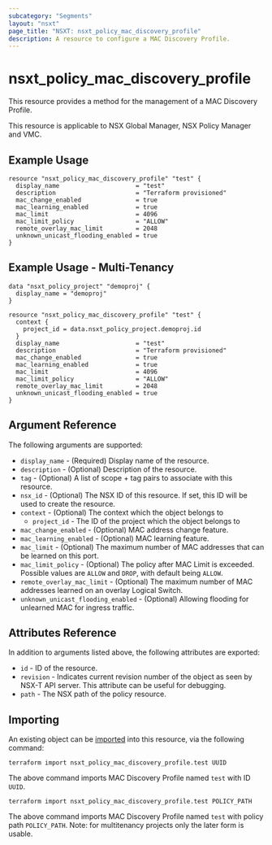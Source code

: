 ```yaml
---
subcategory: "Segments"
layout: "nsxt"
page_title: "NSXT: nsxt_policy_mac_discovery_profile"
description: A resource to configure a MAC Discovery Profile.
---
```


# nsxt_policy_mac_discovery_profile

This resource provides a method for the management of a MAC Discovery Profile.

This resource is applicable to NSX Global Manager, NSX Policy Manager and VMC.

## Example Usage

```hcl
resource "nsxt_policy_mac_discovery_profile" "test" {
  display_name                     = "test"
  description                      = "Terraform provisioned"
  mac_change_enabled               = true
  mac_learning_enabled             = true
  mac_limit                        = 4096
  mac_limit_policy                 = "ALLOW"
  remote_overlay_mac_limit         = 2048
  unknown_unicast_flooding_enabled = true
}
```

## Example Usage - Multi-Tenancy

```hcl
data "nsxt_policy_project" "demoproj" {
  display_name = "demoproj"
}

resource "nsxt_policy_mac_discovery_profile" "test" {
  context {
    project_id = data.nsxt_policy_project.demoproj.id
  }
  display_name                     = "test"
  description                      = "Terraform provisioned"
  mac_change_enabled               = true
  mac_learning_enabled             = true
  mac_limit                        = 4096
  mac_limit_policy                 = "ALLOW"
  remote_overlay_mac_limit         = 2048
  unknown_unicast_flooding_enabled = true
}
```

## Argument Reference

The following arguments are supported:

* `display_name` - (Required) Display name of the resource.
* `description` - (Optional) Description of the resource.
* `tag` - (Optional) A list of scope + tag pairs to associate with this resource.
* `nsx_id` - (Optional) The NSX ID of this resource. If set, this ID will be used to create the resource.
* `context` - (Optional) The context which the object belongs to
    * `project_id` - The ID of the project which the object belongs to
* `mac_change_enabled` - (Optional) MAC address change feature.
* `mac_learning_enabled` - (Optional) MAC learning feature.
* `mac_limit` - (Optional) The maximum number of MAC addresses that can be learned on this port.
* `mac_limit_policy` - (Optional) The policy after MAC Limit is exceeded. Possible values are `ALLOW` and `DROP`, with default being `ALLOW`.
* `remote_overlay_mac_limit` - (Optional) The maximum number of MAC addresses learned on an overlay Logical Switch.
* `unknown_unicast_flooding_enabled` - (Optional) Allowing flooding for unlearned MAC for ingress traffic.


## Attributes Reference

In addition to arguments listed above, the following attributes are exported:

* `id` - ID of the resource.
* `revision` - Indicates current revision number of the object as seen by NSX-T API server. This attribute can be useful for debugging.
* `path` - The NSX path of the policy resource.

## Importing

An existing object can be [imported][docs-import] into this resource, via the following command:

[docs-import]: https://www.terraform.io/cli/import

```
terraform import nsxt_policy_mac_discovery_profile.test UUID
```
The above command imports MAC Discovery Profile named `test` with ID `UUID`.

```
terraform import nsxt_policy_mac_discovery_profile.test POLICY_PATH
```
The above command imports MAC Discovery Profile named `test` with policy path `POLICY_PATH`.
Note: for multitenancy projects only the later form is usable.
